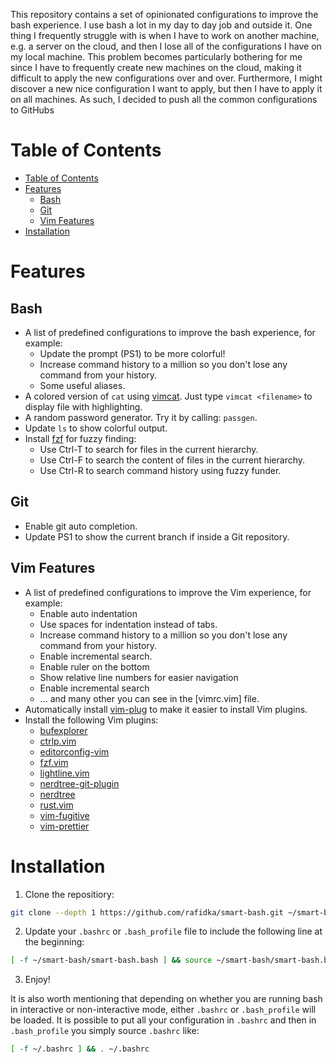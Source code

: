 This repository contains a set of opinionated configurations to improve the
bash experience. I use bash a lot in my day to day job and outside it. One
thing I frequently struggle with is when I have to work on another machine,
e.g. a server on the cloud, and then I lose all of the configurations I
have on my local machine. This problem becomes particularly bothering for
me since I have to frequently create new machines on the cloud, making it
difficult to apply the new configurations over and over. Furthermore, I
might discover a new nice configuration I want to apply, but then I have to
apply it on all machines. As such, I decided to push all the common
configurations to GitHubs

# Table of Contents

- [Table of Contents](#table-of-contents)
- [Features](#features)
  - [Bash](#bash)
  - [Git](#git)
  - [Vim Features](#vim-features)
- [Installation](#installation)

# Features

## Bash

- A list of predefined configurations to improve the bash experience, for example:
  - Update the prompt (PS1) to be more colorful!
  - Increase command history to a million so you don't lose any command from your history.
  - Some useful aliases.
- A colored version of `cat` using [vimcat](https://www.vim.org/scripts/script.php?script_id=4325). Just type `vimcat <filename>` to display file with highlighting.
- A random password generator. Try it by calling: `passgen`.
- Update `ls` to show colorful output.
- Install [fzf](https://github.com/junegunn/fzf) for fuzzy finding:
  - Use Ctrl-T to search for files in the current hierarchy.
  - Use Ctrl-F to search the content of files in the current hierarchy.
  - Use Ctrl-R to search command history using fuzzy funder.

## Git

- Enable git auto completion.
- Update PS1 to show the current branch if inside a Git repository.

## Vim Features

- A list of predefined configurations to improve the Vim experience, for example:
  - Enable auto indentation
  - Use spaces for indentation instead of tabs.
  - Increase command history to a million so you don't lose any command from your history.
  - Enable incremental search.
  - Enable ruler on the bottom
  - Show relative line numbers for easier navigation
  - Enable incremental search
  - ... and many other you can see in the [vimrc.vim] file.
- Automatically install [vim-plug](https://github.com/junegunn/vim-plug) to 
  make it easier to install Vim plugins.
- Install the following Vim plugins:
  - [bufexplorer](https://github.com/jlanzarotta/bufexplorer)
  - [ctrlp.vim](https://github.com/ctrlpvim/ctrlp.vim)
  - [editorconfig-vim](https://github.com/editorconfig/editorconfig-vim)
  - [fzf.vim](https://github.com/junegunn/fzf.vim)
  - [lightline.vim](https://github.com/itchyny/lightline.vim)
  - [nerdtree-git-plugin](https://github.com/Xuyuanp/nerdtree-git-plugin)
  - [nerdtree](https://github.com/preservim/nerdtree)
  - [rust.vim](https://github.com/rust-lang/rust.vim)
  - [vim-fugitive](https://github.com/tpope/vim-fugitive)
  - [vim-prettier](https://github.com/prettier/vim-prettier)

# Installation

1. Clone the repositiory:
```bash
git clone --depth 1 https://github.com/rafidka/smart-bash.git ~/smart-bash
```
2. Update your `.bashrc` or `.bash_profile` file to include the following line at the beginning:
```bash
[ -f ~/smart-bash/smart-bash.bash ] && source ~/smart-bash/smart-bash.bash
```
3. Enjoy!

It is also worth mentioning that depending on whether you are running bash in
interactive or non-interactive mode, either `.bashrc` or `.bash_profile` will
be loaded. It is possible to put all your configuration in `.bashrc` and then
in `.bash_profile` you simply source `.bashrc` like:
```bash
[ -f ~/.bashrc ] && . ~/.bashrc
```

